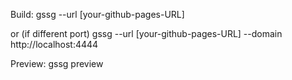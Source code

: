 Build:
gssg --url [your-github-pages-URL]

or (if different port)
gssg --url [your-github-pages-URL] --domain http://localhost:4444 


Preview:
gssg preview